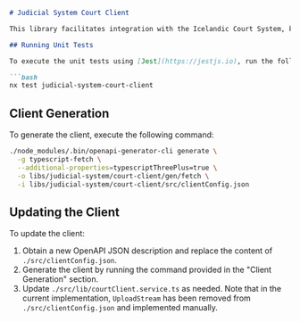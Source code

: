 ```markdown
# Judicial System Court Client

This library facilitates integration with the Icelandic Court System, known as Auður.

## Running Unit Tests

To execute the unit tests using [Jest](https://jestjs.io), run the following command:

```bash
nx test judicial-system-court-client
```

## Client Generation

To generate the client, execute the following command:

```bash
./node_modules/.bin/openapi-generator-cli generate \
  -g typescript-fetch \
  --additional-properties=typescriptThreePlus=true \
  -o libs/judicial-system/court-client/gen/fetch \
  -i libs/judicial-system/court-client/src/clientConfig.json
```

## Updating the Client

To update the client:

1. Obtain a new OpenAPI JSON description and replace the content of `./src/clientConfig.json`.
2. Generate the client by running the command provided in the "Client Generation" section.
3. Update `./src/lib/courtClient.service.ts` as needed. Note that in the current implementation, `UploadStream` has been removed from `./src/clientConfig.json` and implemented manually.
```